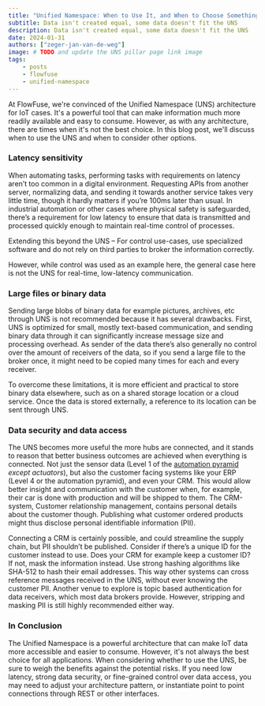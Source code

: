 ```yaml
---
title: "Unified Namespace: When to Use It, and When to Choose Something Else"
subtitle: Data isn't created equal, some data doesn't fit the UNS 
description: Data isn't created equal, some data doesn't fit the UNS
date: 2024-01-31
authors: ["zeger-jan-van-de-weg"]
image: # TODO and update the UNS pillar page link image
tags:
    - posts
    - flowfuse
    - unified-namespace
---
```


At FlowFuse, we're convinced of the Unified Namespace (UNS) architecture for IoT cases. It's a powerful tool that can make information much more readily available and easy to consume. However, as with any architecture, there are times when it's not the best choice. In this blog post, we'll discuss when to use the UNS and when to consider other options.

<!--more-->

### Latency sensitivity

When automating tasks, performing tasks with requirements on latency aren’t too common in a digital environment. Requesting APIs from another server, normalizing data, and sending it towards another service takes very little time, though it hardly matters if you’re 100ms later than usual. In industrial automation or other cases where physical safety is safeguarded, there’s a requirement for low latency to ensure that data is transmitted and processed quickly enough to maintain real-time control of processes.

Extending this beyond the UNS – For control use-cases, use specialized software and do not rely on third parties to broker the information correctly.

However, while control was used as an example here, the general case here is not the UNS for real-time, low-latency communication.


### Large files or binary data

Sending large blobs of binary data for example pictures, archives, etc through UNS is not recommended because it has several drawbacks. First, UNS is optimized for small, mostly text-based communication, and sending binary data through it can significantly increase message size and processing overhead. As sender of the data there’s also generally no control over the amount of receivers of the data, so if you send a large file to the broker once, it might need to be copied many times for each and every receiver.

To overcome these limitations, it is more efficient and practical to store binary data elsewhere, such as on a shared storage location or a cloud service. Once the data is stored externally, a reference to its location can be sent through UNS.


### Data security and data access

The UNS becomes more useful the more hubs are connected, and it stands to reason that better business outcomes are achieved when everything is connected. Not just the sensor data (Level 1 of the [automation pyramid](/blog/2023/08/isa-95-automation-pyramid-to-unified-namespace/#automation-pyramid---visualization) _except actuators_), but also the customer facing systems like your ERP (Level 4 or the automation pyramid), and even your CRM. This would allow better insight and communication with the customer when, for example, their car is done with production and will be shipped to them. The CRM-system, Customer relationship management, contains personal details about the customer though. Publishing what customer ordered products might thus disclose personal identifiable information (PII).

Connecting a CRM is certainly possible, and could streamline the supply chain, but PII shouldn’t be published. Consider if there’s a unique ID for the customer instead to use. Does your CRM for example keep a customer ID? If not, mask the information instead. Use strong hashing algorithms like SHA-512 to hash their email addresses. This way other systems can cross reference messages received in the UNS, without ever knowing the customer PII. Another venue to explore is topic based authentication for data receivers, which most data brokers provide. However, stripping and masking PII is still highly recommended either way.

### In Conclusion

The Unified Namespace is a powerful architecture that can make IoT data more accessible and easier to consume. However, it's not always the best choice for all applications. When considering whether to use the UNS, be sure to weigh the benefits against the potential risks. If you need low latency, strong data security, or fine-grained control over data access, you may need to adjust your  architecture pattern, or instantiate point to point connections through REST or other interfaces.
